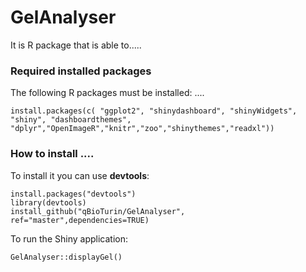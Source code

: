 # GelAnalyser

It is R package that is able to.....

### Required installed packages
The following R packages must be installed:
....

```
install.packages(c( "ggplot2", "shinydashboard", "shinyWidgets", "shiny", "dashboardthemes",
"dplyr","OpenImageR","knitr","zoo","shinythemes","readxl"))
```

### How to install ....
To install it you can use  **devtools**:

```
install.packages("devtools")
library(devtools)
install_github("qBioTurin/GelAnalyser", ref="master",dependencies=TRUE)
```
To run the Shiny application:

```
GelAnalyser::displayGel()
```
